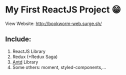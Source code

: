 # My First ReactJS Project 😁

View Website: http://bookworm-web.surge.sh/

## Include:

1. ReactJS Library
2. Redux (+Redux Saga)
3. [Antd](https://ant.design/) Library
4. Some others: moment, styled-components,...
